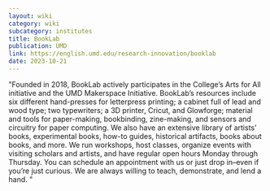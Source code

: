 ```yaml
---
layout: wiki
category: wiki
subcategory: institutes
title: BookLab
publication: UMD
link: https://english.umd.edu/research-innovation/booklab
date: 2023-10-21
---
```


"Founded in 2018, BookLab actively participates in the College’s Arts for All initiative and the UMD Makerspace Initiative.  BookLab’s resources include six different hand-presses for letterpress printing; a cabinet full of lead and wood type; two typewriters; a 3D printer, Cricut, and Glowforge; material and tools for paper-making, bookbinding, zine-making, and sensors and circuitry for paper computing. We also have an extensive library of artists’ books, experimental books, how-to guides, historical artifacts, books about books, and more. We run workshops, host classes, organize events with visiting scholars and artists, and have regular open hours Monday through Thursday. You can schedule an appointment with us or just drop in–even if you’re just curious. We are always willing to teach, demonstrate, and lend a hand. "
